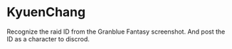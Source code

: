 # KyuenChang
Recognize the raid ID from the Granblue Fantasy screenshot. And post the ID as a character to discrod.
